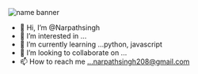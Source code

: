 <img src="./background.png" alt="name banner" />


- 👋 Hi, I’m @Narpathsingh
- 👀 I’m interested in ...
- 🌱 I’m currently learning ...python, javascript
- 💞️ I’m looking to collaborate on ...
- 📫 How to reach me ...narpathsingh208@gmail.com

<!---
Narpathsingh/Narpathsingh is a ✨ special ✨ repository because its `README.md` (this file) appears on your GitHub profile.
You can click the Preview link to take a look at your changes.
--->
